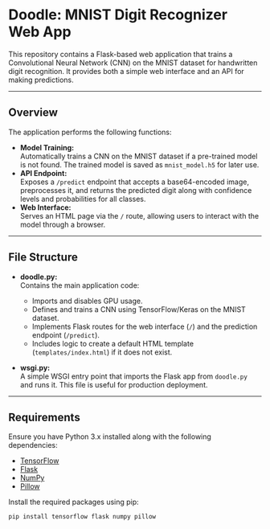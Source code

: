 # Doodle: MNIST Digit Recognizer Web App

This repository contains a Flask-based web application that trains a Convolutional Neural Network (CNN) on the MNIST dataset for handwritten digit recognition. It provides both a simple web interface and an API for making predictions.

---

## Overview

The application performs the following functions:
- **Model Training:**  
  Automatically trains a CNN on the MNIST dataset if a pre-trained model is not found. The trained model is saved as `mnist_model.h5` for later use.
- **API Endpoint:**  
  Exposes a `/predict` endpoint that accepts a base64-encoded image, preprocesses it, and returns the predicted digit along with confidence levels and probabilities for all classes.
- **Web Interface:**  
  Serves an HTML page via the `/` route, allowing users to interact with the model through a browser.

---

## File Structure

- **doodle.py:**  
  Contains the main application code:
  - Imports and disables GPU usage.
  - Defines and trains a CNN using TensorFlow/Keras on the MNIST dataset.
  - Implements Flask routes for the web interface (`/`) and the prediction endpoint (`/predict`).
  - Includes logic to create a default HTML template (`templates/index.html`) if it does not exist.

- **wsgi.py:**  
  A simple WSGI entry point that imports the Flask app from `doodle.py` and runs it. This file is useful for production deployment.

---

## Requirements

Ensure you have Python 3.x installed along with the following dependencies:
- [TensorFlow](https://www.tensorflow.org/)
- [Flask](https://flask.palletsprojects.com/)
- [NumPy](https://numpy.org/)
- [Pillow](https://pillow.readthedocs.io/)

Install the required packages using pip:

```bash
pip install tensorflow flask numpy pillow
